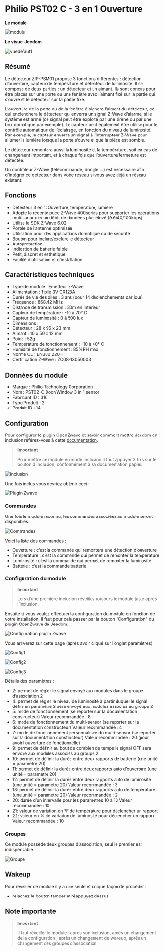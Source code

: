 # Philio PST02 C - 3 en 1 Ouverture

**Le module**

![module](images/philio.pst02c/module.jpg)

**Le visuel Jeedom**

![vuedefaut1](images/philio.pst02c/vuedefaut1.jpg)

## Résumé

Le détecteur ZIP-PSM01 propose 3 fonctions différentes : détection d’ouverture, capteur de température et détecteur de luminosité. Il se compose de deux parties : un détecteur et un aimant. Ils sont conçus pour être placés sur une porte ou une fenêtre avec l’aimant fixé sur la partie qui s’ouvre et le détecteur sur la partie fixe.

L’ouverture de la porte ou de la fenêtre éloignera l’aimant du détecteur, ce qui enclenchera le détecteur qui enverra un signal Z-Wave d’alarme, si le système est armé (ce signal peut être exploité par une sirène ou par une box domotique par exemple). Le capteur peut également être utilisé pour le contrôle automatique de l’éclairage, en fonction du niveau de luminosité. Par exemple, le capteur enverra un signal à l’interrupteur Z-Wave pour allumer la lumière lorsque la porte s’ouvre et que la pièce est sombre.

Le détecteur remontera aussi la luminosité et la température, soit en cas de changement important, et à chaque fois que l’ouverture/fermeture est détectée.

Un contrôleur Z-Wave (télécommande, dongle …​) est nécessaire afin d’intégrer ce détecteur dans votre réseau si vous avez déjà un réseau existant.

## Fonctions

-   Détecteur 3 en 1: Ouverture, température, lumière
-   Adopte la récente puce Z-Wave 400series pour supporter les opérations multicanaux et un débit de données plus élevé (9.6/40/100kbps)
-   Utilise le SDK Z-Wave 6.02
-   Portée de l’antenne optimisée
-   Utilisation pour des applications domotique ou de sécurité
-   Bouton pour inclure/exclure le détecteur
-   Autoprotection
-   Indication de batterie faible
-   Petit, discret et esthétique
-   Facilité d’utilisation et d’installation

## Caractéristiques techniques

-   Type de module : Emetteur Z-Wave
-   Alimentation : 1 pile 3V CR123A
-   Durée de vie des piles : 3 ans (pour 14 déclenchements par jour)
-   Fréquence : 868.42 MHz
-   Distance de transmission : 30m en intérieur
-   Capteur de température : -10 à 70° C
-   Capteur de luminosité : 0 à 500 lux
-   Dimensions :
  -   Détecteur : 28 x 96 x 23 mm
  -   Aimant : 10 x 50 x 12 mm
-   Poids : 52g
-   Température de fonctionnement : -10 à 40° C
-   Humidité de fonctionnement : 85%RH max
-   Norme CE : EN300 220-1
-   Certification Z-Wave : ZC08-13050003

## Données du module

-   Marque : Philio Technology Corporation
-   Nom : PST02-C Door/Window 3 in 1 sensor
-   Fabricant ID : 316
-   Type Produit : 2
-   Produit ID : 14

## Configuration

Pour configurer le plugin OpenZwave et savoir comment mettre Jeedom en inclusion référez-vous à cette [documentation](https://doc.jeedom.com/fr_FR/plugins/automation%20protocol/openzwave/).

> **Important**
>
> Pour mettre ce module en mode inclusion il faut appuyer 3 fois sur le bouton d’inclusion, conformément à sa documentation papier.

![inclusion](images/philio.pst02c/inclusion.jpg)

Une fois inclus vous devriez obtenir ceci :

![Plugin Zwave](images/philio.pst02c/information.jpg)

### Commandes

Une fois le module reconnu, les commandes associées au module seront disponibles.

![Commandes](images/philio.pst02c/commandes.jpg)

Voici la liste des commandes :

-   Ouverture : c’est la commande qui remontera une détection d’ouverture
-   Température : c’est la commande qui permet de remonter la température
-   Luminosité : c’est la commande qui permet de remonter la luminosité
-   Batterie : c’est la commande batterie

### Configuration du module

> **Important**
>
> Lors d’une première inclusion réveillez toujours le module juste après l’inclusion.

Ensuite si vous voulez effectuer la configuration du module en fonction de votre installation, il faut pour cela passer par la bouton "Configuration" du plugin OpenZwave de Jeedom.

![Configuration plugin Zwave](images/plugin/bouton_configuration.jpg)

Vous arriverez sur cette page (après avoir cliqué sur l’onglet paramètres)

![Config1](images/philio.pst02c/config1.jpg)

![Config2](images/philio.pst02c/config2.jpg)

![Config3](images/philio.pst02c/config3.jpg)

Détails des paramètres :

-   2: permet de régler le signal envoyé aux modules dans le groupe d’association 2
-   4: permet de régler le niveau de luminosité à partir duquel le signal défini en paramètre 2 sera envoyé aux modules associés au groupe 2
-   5: mode de fonctionnement (se reporter sur la documentation constructeur) Valeur recommandée : 8
-   6: mode de fonctionnement du multi-sensor (se reporter sur la documentation constructeur) Valeur recommandée : 4
-   7: mode de fonctionnement personnalisée du multi-sensor (se reporter sur la documentation constructeur) Valeur recommandée : 20 (pour avoir l’ouverture de fonctionnelle)
-   9: permet de définir au bout de combien de temps le signal OFF sera envoyé aux modules associés au groupe 2
-   10: permet de définir la durée entre deux rapports de batterie (une unité = parametre 20)
-   11: permet de définir la durée entre deux rapports auto d’ouverture (une unité = parametre 20)
-   12: permet de définir la durée entre deux rapports auto de luminosité (une unité = parametre 20) Valeur recommandée : 3
-   13: permet de définir la durée entre deux rapports auto de température (une unité = parametre 20) Valeur recommandée : 2
-   20: durée d’un intervalle pour les paramètres 10 à 13 Valeur recommandée : 10
-   21: valeur de variation en °F de température pour déclencher un rapport
-   22: valeur en % de variation de luminosité pour déclencher un rapport Valeur recommandée : 10

### Groupes

Ce module possède deux groupes d’association, seul le premier est indispensable.

![Groupe](images/philio.pst02c/groupe.jpg)

## Wakeup

Pour réveiller ce module il y a une seule et unique façon de procéder :

-   relachez le bouton tamper et réappuyez dessus

## Note importante

> **Important**
>
> Il faut réveiller le module : après son inclusion, après un changement de la configuration , après un changement de wakeup, après un changement des groupes d’association
